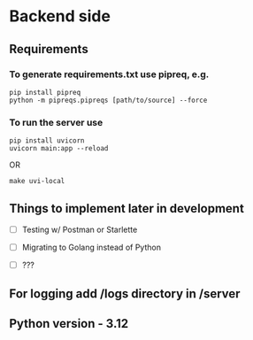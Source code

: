 # Backend side

## Requirements

### To generate requirements.txt use pipreq, e.g.
```
pip install pipreq
python -m pipreqs.pipreqs [path/to/source] --force
```


### To run the server use

```
pip install uvicorn
uvicorn main:app --reload
```

OR

```
make uvi-local
```



## Things to implement later in development

- [ ] Testing w/ Postman or Starlette
- [ ] Migrating to Golang instead of Python
- [ ] ???


## For logging add /logs directory in /server


## Python version - 3.12